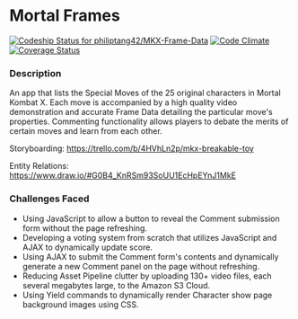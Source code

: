# Mortal Frames

[ ![Codeship Status for philiptang42/MKX-Frame-Data](https://codeship.com/projects/64facdc0-42b3-0133-774d-0a794f3732af/status?branch=master)](https://codeship.com/projects/103824) [![Code Climate](https://codeclimate.com/github/philiptang42/MKX-Frame-Data/badges/gpa.svg)](https://codeclimate.com/github/philiptang42/MKX-Frame-Data) [![Coverage Status](https://coveralls.io/repos/philiptang42/MKX-Frame-Data/badge.svg?branch=master&service=github)](https://coveralls.io/github/philiptang42/MKX-Frame-Data?branch=master)

### Description

An app that lists the Special Moves of the 25 original characters in Mortal Kombat X. Each move is accompanied by a high quality video demonstration and accurate Frame Data detailing the particular move's properties. Commenting functionality allows players to debate the merits of certain moves and learn from each other.

Storyboarding:
https://trello.com/b/4HVhLn2p/mkx-breakable-toy

Entity Relations:
https://www.draw.io/#G0B4_KnRSm93SoUU1EcHpEYnJ1MkE

### Challenges Faced
* Using JavaScript to allow a button to reveal the Comment submission form without the page refreshing.
* Developing a voting system from scratch that utilizes JavaScript and AJAX to dynamically update score.
* Using AJAX to submit the Comment form's contents and dynamically generate a new Comment panel on the page without refreshing.
* Reducing Asset Pipeline clutter by uploading 130+ video files, each several megabytes large, to the Amazon S3 Cloud.
* Using Yield commands to dynamically render Character show page background images using CSS.
